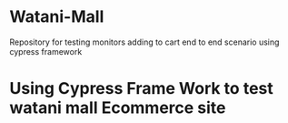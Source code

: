 # Watani-Mall 
Repository for testing monitors adding to cart end to end scenario using cypress framework

# Using Cypress Frame Work to test watani mall Ecommerce site
